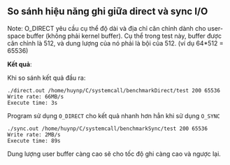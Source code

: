 ## So sánh hiệu năng ghi giữa direct và sync I/O

Note: O_DIRECT yêu cầu cụ thể độ dài và địa chỉ căn chỉnh dành cho user-space buffer (không phải kernel buffer).
Cụ thể trong test này, buffer được căn chỉnh là 512, và dung lượng của nó phải là bội của 512. (ví dụ 64*512 = 65536)

**Kết quả**:

Khi so sánh kết quả đầu ra:

    ./direct.out /home/huynp/C/systemcall/benchmarkDirect/test 200 65536
    Write rate: 66MB/s
    Execute time: 3s

Program sử dụng `O_DIRECT` cho kết quả nhanh hơn hẳn khi sử dụng `O_SYNC`

    ./sync.out /home/huynp/C/systemcall/benchmarkSync/test 200 65536
    Write rate: 2MB/s
    Execute time: 89s
    
Dung lượng user buffer càng cao sẽ cho tốc độ ghi càng cao và ngược lại.
